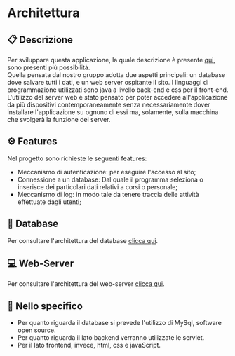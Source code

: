 # Architettura

## :clipboard: Descrizione
Per sviluppare questa applicazione, la quale descrizione è presente [qui](DescrizioneProgetto.md), sono presenti più possibilità. <br>
Quella pensata dal nostro gruppo adotta due aspetti principali: un database dove salvare tutti i dati, e un web server ospitante il sito.
I linguaggi di programmazione utilizzati sono java a livello back-end e css per il front-end. <br>
L'utilizzo del server web è stato pensato per poter accedere all'applicazione da più dispositivi contemporaneamente senza necessariamente dover installare l'applicazione su ognuno di essi ma, solamente, sulla macchina che svolgerà la funzione del server.

## :gear: Features
Nel progetto sono richieste le seguenti features:
- Meccanismo di autenticazione: per eseguire l'accesso al sito;
- Connessione a un database: Dal quale il programma seleziona o inserisce dei particolari dati relativi a corsi o personale;
- Meccanismo di log: in modo tale da tenere traccia delle attività effettuate dagli utenti;

## :book: Database
Per consultare l'architettura del database [clicca qui](Database.md).

## :computer: Web-Server
Per consultare l'architettura del web-server [clicca qui](WebServer.md).

## :pushpin: Nello specifico
- Per quanto riguarda il database si prevede l'utilizzo di MySql, software open source.
- Per quanto riguarda il lato backend verranno utilizzate le servlet.
- Per il lato frontend, invece, html, css e javaScript.
